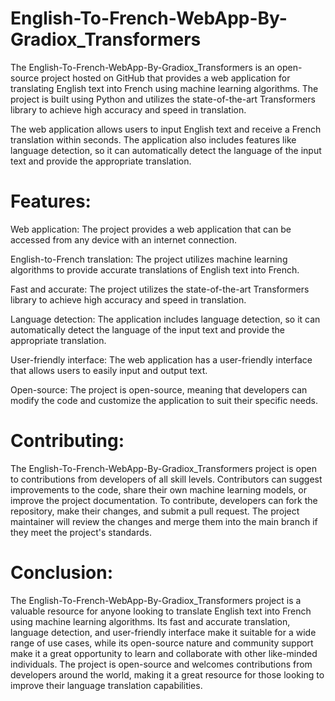 # English-To-French-WebApp-By-Gradiox_Transformers
The English-To-French-WebApp-By-Gradiox_Transformers is an open-source project hosted on GitHub that provides a web application for translating English text into French using machine learning algorithms. The project is built using Python and utilizes the state-of-the-art Transformers library to achieve high accuracy and speed in translation.

The web application allows users to input English text and receive a French translation within seconds. The application also includes features like language detection, so it can automatically detect the language of the input text and provide the appropriate translation.

# Features:

Web application: The project provides a web application that can be accessed from any device with an internet connection.

English-to-French translation: The project utilizes machine learning algorithms to provide accurate translations of English text into French.

Fast and accurate: The project utilizes the state-of-the-art Transformers library to achieve high accuracy and speed in translation.

Language detection: The application includes language detection, so it can automatically detect the language of the input text and provide the appropriate translation.

User-friendly interface: The web application has a user-friendly interface that allows users to easily input and output text.

Open-source: The project is open-source, meaning that developers can modify the code and customize the application to suit their specific needs.

# Contributing:

The English-To-French-WebApp-By-Gradiox_Transformers project is open to contributions from developers of all skill levels. Contributors can suggest improvements to the code, share their own machine learning models, or improve the project documentation. To contribute, developers can fork the repository, make their changes, and submit a pull request. The project maintainer will review the changes and merge them into the main branch if they meet the project's standards.

# Conclusion:

The English-To-French-WebApp-By-Gradiox_Transformers project is a valuable resource for anyone looking to translate English text into French using machine learning algorithms. Its fast and accurate translation, language detection, and user-friendly interface make it suitable for a wide range of use cases, while its open-source nature and community support make it a great opportunity to learn and collaborate with other like-minded individuals. The project is open-source and welcomes contributions from developers around the world, making it a great resource for those looking to improve their language translation capabilities.
